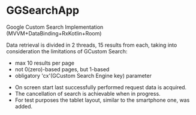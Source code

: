 # GGSearchApp
Google Custom Search Implementation (MVVM+DataBinding+RxKotlin+Room)

Data retrieval is divided in 2 threads, 15 results from each, taking into consideration the limitations of GCustom Search:
- max 10 results per page
- not 0(zero)-based pages, but 1-based
- obligatory 'cx'(GCustom Search Engine key) parameter

+ On screen start last successfully performed request data is acquired.
+ The cancellation of search is achievable when in progress.
+ For test purposes the tablet layout, similar to the smartphone one, was added.
